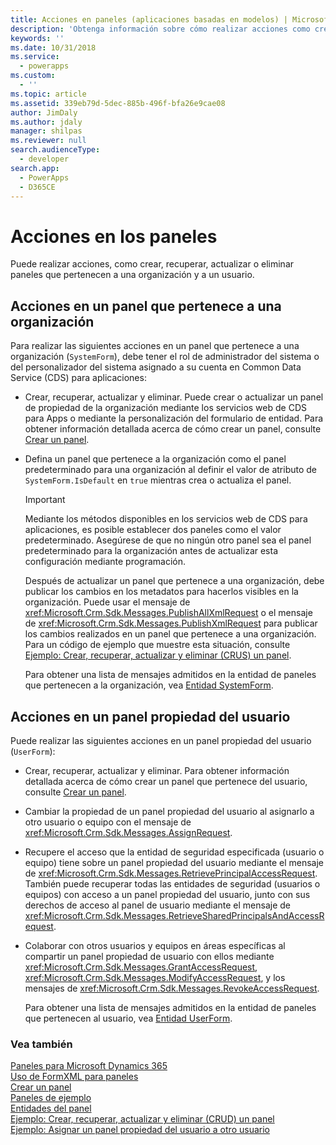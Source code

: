 ```yaml
---
title: Acciones en paneles (aplicaciones basadas en modelos) | Microsoft Docs
description: 'Obtenga información sobre cómo realizar acciones como crear, recuperar, actualizar o eliminar en paneles que pertenecen a una organización y a un usuario.'
keywords: ''
ms.date: 10/31/2018
ms.service:
  - powerapps
ms.custom:
  - ''
ms.topic: article
ms.assetid: 339eb79d-5dec-885b-496f-bfa26e9cae08
author: JimDaly
ms.author: jdaly
manager: shilpas
ms.reviewer: null
search.audienceType:
  - developer
search.app:
  - PowerApps
  - D365CE
---
```


# <a name="actions-on-dashboards"></a>Acciones en los paneles

<!-- https://docs.microsoft.com/en-us/dynamics365/customer-engagement/developer/customize-dev/actions-dashboards -->

Puede realizar acciones, como crear, recuperar, actualizar o eliminar paneles que pertenecen a una organización y a un usuario.  
  
## <a name="actions-on-an-organization-owned-dashboard"></a>Acciones en un panel que pertenece a una organización  
 Para realizar las siguientes acciones en un panel que pertenece a una organización (`SystemForm`), debe tener el rol de administrador del sistema o del personalizador del sistema asignado a su cuenta en Common Data Service (CDS) para aplicaciones:  
  
- Crear, recuperar, actualizar y eliminar. Puede crear o actualizar un panel de propiedad de la organización mediante los servicios web de CDS para Apps o mediante la personalización del formulario de entidad. Para obtener información detallada acerca de cómo crear un panel, consulte [Crear un panel](create-dashboard.md).  
  
- Defina un panel que pertenece a la organización como el panel predeterminado para una organización al definir el valor de atributo de `SystemForm.IsDefault` en `true` mientras crea o actualiza el panel.  
  
  > [!IMPORTANT]
  >  Mediante los métodos disponibles en los servicios web de CDS para aplicaciones, es posible establecer dos paneles como el valor predeterminado. Asegúrese de que no ningún otro panel sea el panel predeterminado para la organización antes de actualizar esta configuración mediante programación.  
  
  Después de actualizar un panel que pertenece a una organización, debe publicar los cambios en los metadatos para hacerlos visibles en la organización. Puede usar el mensaje de <xref:Microsoft.Crm.Sdk.Messages.PublishAllXmlRequest> o el mensaje de <xref:Microsoft.Crm.Sdk.Messages.PublishXmlRequest> para publicar los cambios realizados en un panel que pertenece a una organización. Para un código de ejemplo que muestre esta situación, consulte [Ejemplo: Crear, recuperar, actualizar y eliminar (CRUS) un panel](/dynamics365/customer-engagement/developer/customize-dev/sample-create-retrieve-update-delete-dashboard)<!-- TODO Need to update the powerapps repo's topic link. As of now not found-->.  
  
  Para obtener una lista de mensajes admitidos en la entidad de paneles que pertenecen a la organización, vea [Entidad SystemForm](../common-data-service/reference/entities/systemform.md).  
  
## <a name="actions-on-a-user-owned-dashboard"></a>Acciones en un panel propiedad del usuario  
 Puede realizar las siguientes acciones en un panel propiedad del usuario (`UserForm`):  
  
- Crear, recuperar, actualizar y eliminar. Para obtener información detallada acerca de cómo crear un panel que pertenece del usuario, consulte [Crear un panel](create-dashboard.md).  
  
- Cambiar la propiedad de un panel propiedad del usuario al asignarlo a otro usuario o equipo con el mensaje de <xref:Microsoft.Crm.Sdk.Messages.AssignRequest>.  
  
- Recupere el acceso que la entidad de seguridad especificada (usuario o equipo) tiene sobre un panel propiedad del usuario mediante el mensaje de <xref:Microsoft.Crm.Sdk.Messages.RetrievePrincipalAccessRequest>. También puede recuperar todas las entidades de seguridad (usuarios o equipos) con acceso a un panel propiedad del usuario, junto con sus derechos de acceso al panel de usuario mediante el mensaje de <xref:Microsoft.Crm.Sdk.Messages.RetrieveSharedPrincipalsAndAccessRequest>.  
  
- Colaborar con otros usuarios y equipos en áreas específicas al compartir un panel propiedad de usuario con ellos mediante <xref:Microsoft.Crm.Sdk.Messages.GrantAccessRequest>, <xref:Microsoft.Crm.Sdk.Messages.ModifyAccessRequest>, y los mensajes de <xref:Microsoft.Crm.Sdk.Messages.RevokeAccessRequest>.  
  
  Para obtener una lista de mensajes admitidos en la entidad de paneles que pertenecen al usuario, vea [Entidad UserForm](../common-data-service/reference/entities/userform.md).  
  
### <a name="see-also"></a>Vea también  
 [Paneles para Microsoft Dynamics 365](analyze-data-with-dashboards.md)   
 [Uso de FormXML para paneles](understand-dashboards-dashboard-components-formxml.md)   
 [Crear un panel](create-dashboard.md)   
 [Paneles de ejemplo](sample-dashboards.md)   
 [Entidades del panel](/dynamics365/customer-engagement/developer/customize-dev/dashboard-entities) <!-- TODO Need to update the powerapps repo's topic link. As of now not found-->  
 [Ejemplo: Crear, recuperar, actualizar y eliminar (CRUD) un panel](/dynamics365/customer-engagement/developer/customize-dev/sample-create-retrieve-update-delete-dashboard) <!-- TODO Need to update the powerapps repo's topic link. As of now not found-->   
 [Ejemplo: Asignar un panel propiedad del usuario a otro usuario](/dynamics365/customer-engagement/developer/customize-dev/sample-assign-user-owned-dashboard-another-user) <!-- TODO Need to update the powerapps repo's topic link. As of now not found-->